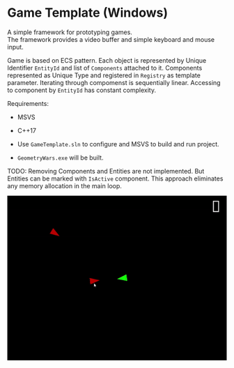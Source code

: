 # Game Template (Windows)

A simple framework for prototyping games. \
The framework provides a video buffer and simple keyboard and mouse input.

Game is based on ECS pattern.
Each object is represented by Unique Identifier `EntityId` and list of `Components` attached to it. Components represented as Unique Type and registered in `Registry` as template parameter.
Iterating through compomenst is sequentially linear. Accessing to component by `EntityId` has constant complexity.

Requirements:
- MSVS
- C++17

- Use `GameTemplate.sln` to configure and MSVS to build and run project.
- `GeometryWars.exe` will be built.

TODO: Removing Components and Entities are not implemented. But Entities can be marked with `IsActive` component. This approach eliminates any memory allocation in the main loop.


![DEMO](https://github.com/ArcasHH/Geometry-Wars/blob/ecs/demo.gif)
